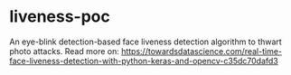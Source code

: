 # liveness-poc
An eye-blink detection-based face liveness detection algorithm to thwart photo attacks.
Read more on: https://towardsdatascience.com/real-time-face-liveness-detection-with-python-keras-and-opencv-c35dc70dafd3

